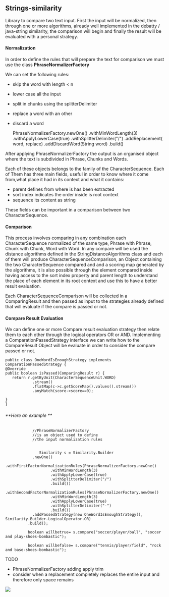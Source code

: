 
## **Strings-similarity**

Library to compare two text input.
First the input will be normalized, then
through one or more algorithms, already well implemented in the debatty / java-string similarity, the comparison will begin
and finally the result will be evaluated with a personal strategy.

#### **Normalization**

In order to define the rules that will prepare the text for comparison we must use  the class **PhraseNormalizerFactory**

We can set the following rules: 
 - skip the word with length < n
 - lower case all the input
 - split in chunks using the splitterDelimiter
 - replace a word with an other
 - discard a word


    PhraseNormalizerFactory.newOne()
     .withMinWordLength(3)
     .withApplyLowerCase(true)
     .withSplitterDelimiter("/")
     .addReplacement( word, replace)
     .addDiscardWord(String word)
     .build()
     
 After applying PhraseNormalizerFactory the output is an  organised object where the text
  is subdivided in Phrase, Chunks and Words. 
 
Each of these objects belongs to the family of the CharacterSequence.
Each of Them has three main fields, useful in order to 
know  where it come from,what place it had in its context and   what it contains:
- parent defines from where is has been extracted
- sort index indicates the order inside is root context
- sequence its content as string 

These fields can be important in a comparison between two CharacterSequence.

#### **Comparison**

This process involves comparing in any combination each CharacterSequence normalized of the same type, 
Phrase with Phrase, Chunk with Chunk, Word with Word.
In any compare will be used  the distance algorithms defined in the StringDistanceAlgorithms class and each of them
will produce CharacterSequenceComparison, an Object containing the two CharacterSequence compared and 
and a scoring map generated by the algorithms, 
it is also possible through the element compared inside having access to the sort index property and parent length to understand
the place of each element in its root context and use this to have a better result evaluation.

Each CharacterSequenceComparison will be collected in a ComparingResult and then passed as input to the strategies
already defined that will evaluate if the compare is passed or not.


#### **Compare Result Evaluation**

We can define one or more  Compare result evaluation strategy 
then relate them to each other through the logical operators OR or AND.
Implementing a ComparationPassedStrategy interface we can write how to 
the CompareResult Object will be evaluate in order to consider the compare
passed or not.


    public class OneWordIsEnoughStrategy implements ComparationPassedStrategy {
    @Override
    public boolean isPassed(ComparingResult r) {
       return r.getByUnit(CharacterSequenceUnit.WORD)
                .stream()
                .flatMap(c->c.getScoreMap().values().stream())
                .anyMatch(score->score==0);

    }
    }


###### **Here an example ** 

                //PhraseNormalizerFactory
                //is an object used to define 
                //the input normalization rules
                 
                
                   Similarity s = Similarity.Builder
                .newOne()
                .withFirstFactorNormalizationRules(PhraseNormalizerFactory.newOne()
                        .withMinWordLength(3)
                        .withApplyLowerCase(true)
                        .withSplitterDelimiter("/")
                        .build())
                .withSecondFactorNormalizationRules(PhraseNormalizerFactory.newOne()
                        .withMinWordLength(3)
                        .withApplyLowerCase(true)
                        .withSplitterDelimiter("-")
                        .build())
                .addPassedStrategy(new OneWordIsEnoughStrategy(), Similarity.Builder.LogicalOperator.OR)
              .build();
              
              boolean willbetrue= s.compare("soccer/player/ball", "soccer and play-shoes-bombastic");

              boolean willbefalse= s.compare("tennis/player/field", "rock and base-shoes-bombastic");




TODO

- PhraseNormalizerFactory adding apply trim 
- consider when a replacement completely replaces the entire input and therefore only space remains 


[![](https://jitpack.io/v/fulmicotone/fulmicotone-strings-similarity.svg)](https://jitpack.io/#fulmicotone/fulmicotone-strings-similarity)
